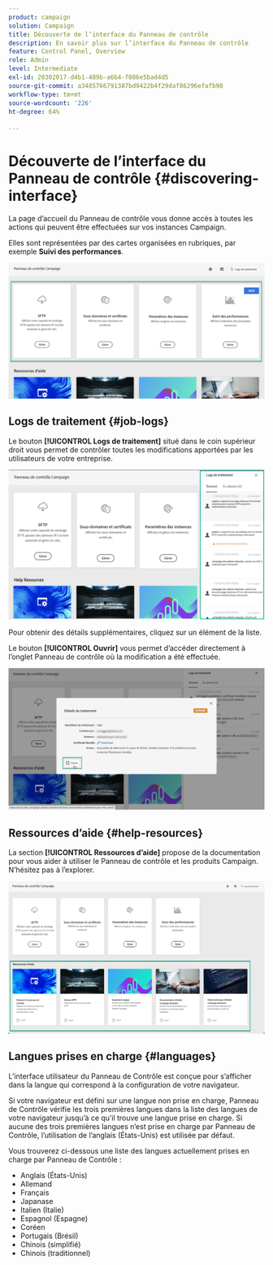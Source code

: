 ```yaml
---
product: campaign
solution: Campaign
title: Découverte de l’interface du Panneau de contrôle
description: En savoir plus sur l’interface du Panneau de contrôle
feature: Control Panel, Overview
role: Admin
level: Intermediate
exl-id: 20302017-d4b1-489b-a6b4-f086e5bad4d5
source-git-commit: a3485766791387bd9422b4f29daf86296efafb98
workflow-type: tm+mt
source-wordcount: '226'
ht-degree: 64%

---
```


# Découverte de l’interface du Panneau de contrôle {#discovering-interface}

La page d’accueil du Panneau de contrôle vous donne accès à toutes les actions qui peuvent être effectuées sur vos instances Campaign.

Elles sont représentées par des cartes organisées en rubriques, par exemple **Suivi des performances**.

<!--With upcoming Campaign releases, more topics and cards will be made available.-->

![](assets/control_panel_interface.png)

## Logs de traitement {#job-logs}

Le bouton **[!UICONTROL Logs de traitement]** situé dans le coin supérieur droit vous permet de contrôler toutes les modifications apportées par les utilisateurs de votre entreprise.

![](assets/control_panel_interface2.png)

Pour obtenir des détails supplémentaires, cliquez sur un élément de la liste.

Le bouton **[!UICONTROL Ouvrir]** vous permet d’accéder directement à l’onglet Panneau de contrôle où la modification a été effectuée.

![](assets/control_panel_logdetails.png)

## Ressources d’aide {#help-resources}

La section **[!UICONTROL Ressources d’aide]** propose de la documentation pour vous aider à utiliser le Panneau de contrôle et les produits Campaign. N’hésitez pas à l’explorer.

![](assets/helpresources.png)

## Langues prises en charge {#languages}

L’interface utilisateur du Panneau de Contrôle est conçue pour s’afficher dans la langue qui correspond à la configuration de votre navigateur.

Si votre navigateur est défini sur une langue non prise en charge, Panneau de Contrôle vérifie les trois premières langues dans la liste des langues de votre navigateur jusqu’à ce qu’il trouve une langue prise en charge. Si aucune des trois premières langues n’est prise en charge par Panneau de Contrôle, l’utilisation de l’anglais (États-Unis) est utilisée par défaut.

Vous trouverez ci-dessous une liste des langues actuellement prises en charge par Panneau de Contrôle :

* Anglais (États-Unis)
* Allemand
* Français
* Japanase
* Italien (Italie)
* Espagnol (Espagne)
* Coréen
* Portugais (Brésil)
* Chinois (simplifié)
* Chinois (traditionnel)
